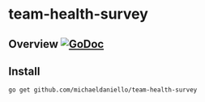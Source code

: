 # team-health-survey

## Overview [![GoDoc](https://godoc.org/github.com/michaeldaniello/team-health-survey?status.svg)](https://godoc.org/github.com/michaeldaniello/team-health-survey)

## Install

```
go get github.com/michaeldaniello/team-health-survey
```
